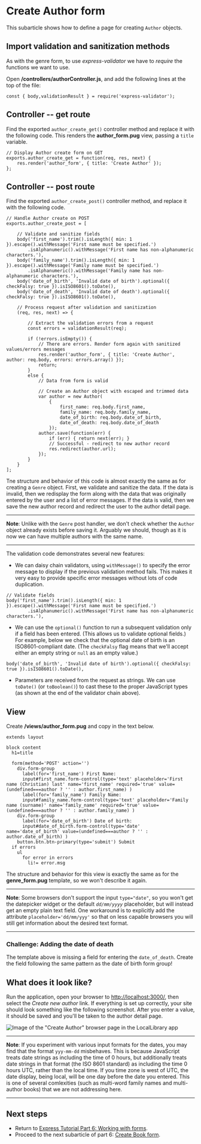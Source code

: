 # Create Author form

This subarticle shows how to define a page for creating `Author` objects.

## Import validation and sanitization methods

As with the genre form, to use *express-validator* we have to *require* the functions we want to use.

Open **/controllers/authorController.js**, and add the following lines at the top of the file:
```
const { body,validationResult } = require('express-validator');
```

## Controller -- get route

Find the exported `author_create_get()` controller method and replace it with the following code. This renders the **author_form.pug** view, passing a `title` variable.
```
// Display Author create form on GET
exports.author_create_get = function(req, res, next) {
    res.render('author_form', { title: 'Create Author' });
};
```

## Controller -- post route

Find the exported `author_create_post()` controller method, and replace it with the following code.
```
// Handle Author create on POST
exports.author_create_post = [

    // Validate and sanitize fields
    body('first_name').trim().isLength({ min: 1 }).escape().withMessage('First name must be specified.')
        .isAlphanumeric().withMessage('First name has non-alphanumeric characters.'),
    body('family_name').trim().isLength({ min: 1 }).escape().withMessage('Family name must be specified.')
        .isAlphanumeric().withMessage('Family name has non-alphanumeric characters.'),
    body('date_of_birth', 'Invalid date of birth').optional({ checkFalsy: true }).isISO8601().toDate(),
    body('date_of_death', 'Invalid date of death').optional({ checkFalsy: true }).isISO8601().toDate(),

    // Process request after validation and sanitization
    (req, res, next) => {

        // Extract the validation errors from a request
        const errors = validationResult(req);

        if (!errors.isEmpty()) {
            // There are errors. Render form again with sanitized values/errors messages
            res.render('author_form', { title: 'Create Author', author: req.body, errors: errors.array() });
            return;
        }
        else {
            // Data from form is valid

            // Create an Author object with escaped and trimmed data
            var author = new Author(
                {
                    first_name: req.body.first_name,
                    family_name: req.body.family_name,
                    date_of_birth: req.body.date_of_birth,
                    date_of_death: req.body.date_of_death
                });
            author.save(function(err) {
                if (err) { return next(err); }
                // Successful - redirect to new author record
                res.redirect(author.url);
            });
        }
    }
];
```
Tne structure and behavior of this code is almost exactly the same as for creating a `Genre` object. First, we validate and sanitize the data. If the data is invalid, then we redisplay the form along with the data that was originally entered by the user and a list of error messages. If the data is valid, then we save the new author record and redirect the user to the author detail page.

<hr>

**Note**: Unlike with the `Genre` post handler, we don't check whether the `Author` object already exists before saving it. Arguably we should, though as it is now we can have multiple authors with the same name.

<hr>

The validation code demonstrates several new features:

* We can daisy chain validators, using `withMessage()` to specify the error message to display if the previous validation method fails. This makes it very easy to provide specific error messages without lots of code duplication.
```
// Validate fields
body('first_name').trim().isLength({ min: 1 }).escape().withMessage('First name must be specified.')
        .isAlphanumeric().withMessage('First name has non-alphanumeric characters.'),
```

* We can use the `optional()` function to run a subsequent validation only if a field has been entered. (This allows us to validate optional fields.) For example, below we check that the optional date of birth is an ISO8601-compliant date. (The `checkFalsy` flag means that we'll accept either an empty string or `null` as an empty value.)
```
body('date_of_birth', 'Invalid date of birth').optional({ checkFalsy: true }).isISO8601().toDate(),
```

* Parameters are received from the request as strings. We can use `toDate()` (or `toBoolean()`) to cast these to the proper JavaScript types (as shown at the end of the validator chain above).

## View

Create **/views/author_form.pug** and copy in the text below.
```
extends layout 

block content 
  h1=title 

  form(method='POST' action='')
    div.form-group 
      label(for='first_name') First Name: 
      input#first_name.form-control(type='text' placeholder='First name (Christian) last' name='first_name' required='true' value=(undefined===author ? '' : author.first_name) )
      label(for='family_name') Family Name: 
      input#family_name.form-control(type='text' placeholder='Family name (surname)' name='family_name' required='true' value=(undefined===author ? '' : author.family_name) )
    div.form-group 
      label(for='date_of_birth') Date of birth: 
      input#date_of_birth.form-control(type='date' name='date_of_birth' value=(undefined===author ? '' : author.date_of_birth) )
    button.btn.btn-primary(type='submit') Submit 
  if errors 
    ul 
      for error in errors 
        li!= error.msg
```
The structure and behavior for this view is exactly the same as for the **genre_form.pug** template, so we won't describe it again.

<hr>

**Note**: Some browsers don't support the input `type="date"`, so you won't get the datepicker widget or the default *`dd/mm/yyyy`* placeholder, but will instead get an empty plain text field. One workaround is to explicitly add the attribute `placeholder='dd/mm/yyy'` so that on less capable browsers you will still get information about the desired text format.

<hr>

### Challenge: Adding the date of death 

The template above is missing a field for entering the `date_of_death`. Create the field following the same pattern as the date of birth form group!

## What does it look like?

Run the application, open your browser to [http://localhost:3000/](http://localhost:3000/), then select the *Create new author* link. If everything is set up correctly, your site should look something like the following screenshot. After you enter a value, it should be saved and you'll be taken to the author detail page.

![Image of the "Create Author" browser page in the LocalLibrary app](https://developer.mozilla.org/en-US/docs/Learn/Server-side/Express_Nodejs/forms/Create_author_form/locallibary_express_author_create_empty.png)

<hr>

**Note**: If you experiment with various input formats for the dates, you may find that the format `yyy-mm-dd` misbehaves. This is because JavaScript treats date strings as including the time of 0 hours, but additionally treats date strings in that format (the ISO 8601 standard) as including the time 0 hours UTC, rather than the local time. If you time zone is west of UTC, the date display, being local, will be one day before the date you entered. This is one of several comlexities (such as multi-word family names and multi-author books) that we are not addressing here.

<hr>

## Next steps

* Return to [Express Tutorial Part 6: Working with forms](https://github.com/AndrewSRea/My_Learning_Port/tree/main/JavaScript/Server-Side_Website_Programming/Express_Web_Framework/Express_Tutorial_6#express-tutorial-part-6-working-with-forms).
* Proceed to the next subarticle of part 6: [Create Book form]().